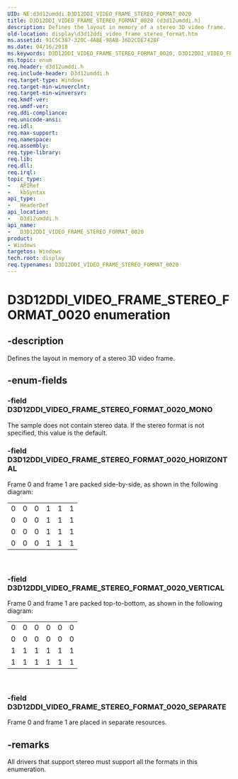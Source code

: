 ```yaml
---
UID: NE:d3d12umddi.D3D12DDI_VIDEO_FRAME_STEREO_FORMAT_0020
title: D3D12DDI_VIDEO_FRAME_STEREO_FORMAT_0020 (d3d12umddi.h)
description: Defines the layout in memory of a stereo 3D video frame.
old-location: display\d3d12ddi_video_frame_stereo_format.htm
ms.assetid: 91C5C387-320C-4ABE-98AB-36D2CDE7428F
ms.date: 04/16/2018
ms.keywords: D3D12DDI_VIDEO_FRAME_STEREO_FORMAT_0020, D3D12DDI_VIDEO_FRAME_STEREO_FORMAT_0020 enumeration [Display Devices], D3D12DDI_VIDEO_FRAME_STEREO_FORMAT_0020_HORIZONTAL, D3D12DDI_VIDEO_FRAME_STEREO_FORMAT_0020_MONO, D3D12DDI_VIDEO_FRAME_STEREO_FORMAT_0020_SEPARATE, D3D12DDI_VIDEO_FRAME_STEREO_FORMAT_0020_VERTICAL, d3d12umddi/D3D12DDI_VIDEO_FRAME_STEREO_FORMAT_0020, d3d12umddi/D3D12DDI_VIDEO_FRAME_STEREO_FORMAT_0020_HORIZONTAL, d3d12umddi/D3D12DDI_VIDEO_FRAME_STEREO_FORMAT_0020_MONO, d3d12umddi/D3D12DDI_VIDEO_FRAME_STEREO_FORMAT_0020_SEPARATE, d3d12umddi/D3D12DDI_VIDEO_FRAME_STEREO_FORMAT_0020_VERTICAL, display.d3d12ddi_video_frame_stereo_format
ms.topic: enum
req.header: d3d12umddi.h
req.include-header: D3d12umddi.h
req.target-type: Windows
req.target-min-winverclnt:
req.target-min-winversvr:
req.kmdf-ver:
req.umdf-ver:
req.ddi-compliance:
req.unicode-ansi:
req.idl:
req.max-support:
req.namespace:
req.assembly:
req.type-library:
req.lib:
req.dll:
req.irql:
topic_type:
-	APIRef
-	kbSyntax
api_type:
-	HeaderDef
api_location:
-	D3d12umddi.h
api_name:
-	D3D12DDI_VIDEO_FRAME_STEREO_FORMAT_0020
product:
- Windows
targetos: Windows
tech.root: display
req.typenames: D3D12DDI_VIDEO_FRAME_STEREO_FORMAT_0020
---
```


# D3D12DDI_VIDEO_FRAME_STEREO_FORMAT_0020 enumeration


## -description


Defines the layout in memory of a stereo 3D video frame.

## -enum-fields




### -field D3D12DDI_VIDEO_FRAME_STEREO_FORMAT_0020_MONO

The sample does not contain stereo data. If the stereo format is not specified, this value is the default.


### -field D3D12DDI_VIDEO_FRAME_STEREO_FORMAT_0020_HORIZONTAL

Frame 0 and frame 1 are packed side-by-side, as shown in the following diagram:

<table>
<tr>
<td>0</td>
<td>0</td>
<td>0</td>
<td>1</td>
<td>1</td>
<td>1</td>
</tr>
<tr>
<td>0</td>
<td>0</td>
<td>0</td>
<td>1</td>
<td>1</td>
<td>1</td>
</tr>
<tr>
<td>0</td>
<td>0</td>
<td>0</td>
<td>1</td>
<td>1</td>
<td>1</td>
</tr>
<tr>
<td>0</td>
<td>0</td>
<td>0</td>
<td>1</td>
<td>1</td>
<td>1</td>
</tr>
</table>
 


### -field D3D12DDI_VIDEO_FRAME_STEREO_FORMAT_0020_VERTICAL

Frame 0 and frame 1 are packed top-to-bottom, as shown in the following diagram:

<table>
<tr>
<td>0</td>
<td>0</td>
<td>0</td>
<td>0</td>
<td>0</td>
<td>0</td>
</tr>
<tr>
<td>0</td>
<td>0</td>
<td>0</td>
<td>0</td>
<td>0</td>
<td>0</td>
</tr>
<tr>
<td>1</td>
<td>1</td>
<td>1</td>
<td>1</td>
<td>1</td>
<td>1</td>
</tr>
<tr>
<td>1</td>
<td>1</td>
<td>1</td>
<td>1</td>
<td>1</td>
<td>1</td>
</tr>
</table>
 


### -field D3D12DDI_VIDEO_FRAME_STEREO_FORMAT_0020_SEPARATE

Frame 0 and frame 1 are placed in separate resources.


## -remarks



All drivers that support stereo must support all the formats in this enumeration.



